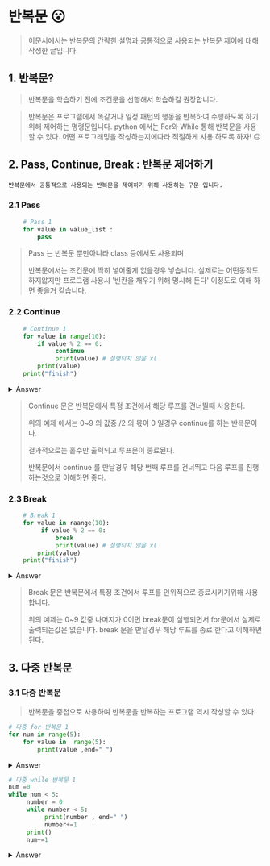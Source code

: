 <!-- loop_main  readme.md-->

반복문 😮
===
> 이문서에서는 반복문의 간략한 설명과 공통적으로 사용되는 반복문 제어에 대해 작성한 글입니다.

    

## 1. 반복문?

> 반복문을 학습하기 전에 조건문을 선행해서 학습하길 권장합니다. 

> 반복문은 프로그램에서 똑같거나 일정 패턴의 행동을 반복하여 수행하도록 하기위해
    제어하는 명령문입니다. python 에서는 For와 While  통해
    반복문을 사용할 수 있다. 어떤 프로그래밍을 작성하는지에따라 적절하게 사용 하도록 하자! 🙃
>
>

## 2. Pass, Continue, Break : 반복문 제어하기

    반복문에서 공통적으로 사용되는 반복문을 제어하기 위해 사용하는 구문 입니다.

### 2.1 Pass

```python 
    # Pass 1
    for value in value_list :
        pass

```
> Pass 는 반복문 뿐만아니라 class 등에서도 사용되며 
>
> 반복문에서는 조건문에 딱히 넣어줄게 없을경우 넣습니다. 실제로는 어떤동작도하지않지만
> 프로그램 사용시 '빈칸을 채우기 위해 명시해 둔다' 이정도로 이해 하면 좋을거 같습니다.
    

### 2.2 Continue

```python
    # Continue 1
    for value in range(10):
        if value % 2 == 0:
             continue
             print(value) # 실행되지 않음 x(
        print(value)
    print("finish")    
```
<details>
  <summary>Answer</summary>

  ```python
  >>> 1
  >>> 3
  >>> 5
  >>> 7
  >>> 9
  >>> finish
  ```
</details>

> Continue 문은 반복문에서 특정 조건에서 해당 루프를 건너뛸때 사용한다. 
> 
> 위의 예제 에서는 0~9 의 값중 /2 의 몫이 0 일경우 continue를 하는 반복문이다.
>  
> 결과적으로는 홀수만 출력되고 루프문이 종료된다.
>
> 반복문에서 continue 를 만날경우 해당 번째 루프를 건너뛰고 다음 루프를 진행 하는것으로 이해하면 좋다.




### 2.3 Break

```python
    # Break 1
    for value in raange(10):
         if value % 2 == 0:
             break
             print(value) # 실행되지 않음 x(
        print(value)
    print("finish")
```


<details>
    <summary>Answer</summary>

 ```python
        
    >>> finish

```

</details>


> Break 문은 반복문에서 특정 조건에서 루프를 인위적으로 종료시키기위해 사용합니다.
>
> 위의 예제는 0~9 값중 나머지가 0이면 break문이 실행되면서 for문에서 실제로 출력되는값은 
>없습니다.
> break 문을 만날경우 해당 루프를 종료 한다고 이해하면 된다.


## 3. 다중 반복문

### 3.1 다중 반복문 
> 반복문을 중첩으로 사용하여 반복문을 반복하는 프로그램 역시 작성할 수 있다.
```python 
# 다중 for 반복문 1
for num in range(5):
    for value in  range(5):
        print(value ,end=" ")
```
<details>
    <summary>Answer</summary>

```python
    >>> 0 1 2 3 4
    >>> 0 1 2 3 4
    >>> 0 1 2 3 4
    >>> 0 1 2 3 4
    >>> 0 1 2 3 4
```
</details>

```python
# 다중 while 반복문 1
num =0
while num < 5:
     number = 0
     while number < 5:
          print(number , end=" ")
          number+=1
     print()
     num+=1
```

<details>
    <summary>Answer</summary>

```python
    >>> 0 1 2 3 4
    >>> 0 1 2 3 4
    >>> 0 1 2 3 4
    >>> 0 1 2 3 4
    >>> 0 1 2 3 4
```

</details>

